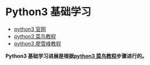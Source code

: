 # Python3 基础学习

- [python3 官网](https://www.python.org/)
- [python3 菜鸟教程](https://www.runoob.com/python3/python3-tutorial.html)
- [python3 廖雪峰教程](https://www.liaoxuefeng.com/wiki/1016959663602400)

**Python3 基础学习进展是根据[python3 菜鸟教程](https://www.runoob.com/python3/python3-tutorial.html)步骤进行的。** 

